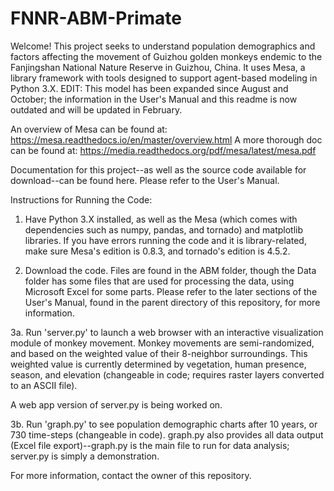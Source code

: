 # FNNR-ABM-Primate

Welcome! This project seeks to understand population demographics and factors affecting the movement of Guizhou golden monkeys endemic to the Fanjingshan National Nature Reserve in Guizhou, China.
It uses Mesa, a library framework with tools designed to support agent-based modeling in Python 3.X.
EDIT: This model has been expanded since August and October; the information in the User's Manual and this readme is now outdated and will be updated in February.

An overview of Mesa can be found at: https://mesa.readthedocs.io/en/master/overview.html
A more thorough doc can be found at: https://media.readthedocs.org/pdf/mesa/latest/mesa.pdf

Documentation for this project--as well as the source code available for download--can be found here. Please refer to the User's Manual.

Instructions for Running the Code:
1. Have Python 3.X installed, as well as the Mesa (which comes with dependencies such as numpy, pandas, and tornado) and matplotlib libraries.
If you have errors running the code and it is library-related, make sure Mesa's edition is 0.8.3, and tornado's edition is 4.5.2.

2. Download the code. Files are found in the ABM folder, though the Data folder has some files that are used for processing the data, using Microsoft Excel for some parts. Please refer to the later sections of the User's Manual, found in the parent directory of this repository, for more information.

3a. Run 'server.py' to launch a web browser with an interactive visualization module of monkey movement.
Monkey movements are semi-randomized, and based on the weighted value of their 8-neighbor surroundings.
This weighted value is currently determined by vegetation, human presence, season, and elevation (changeable in code; requires raster layers converted to an ASCII file).

A web app version of server.py is being worked on.

3b. Run 'graph.py' to see population demographic charts after 10 years, or 730 time-steps (changeable in code). graph.py also provides all data output (Excel file export)--graph.py is the main file to run for data analysis; server.py is simply a demonstration.

For more information, contact the owner of this repository.
